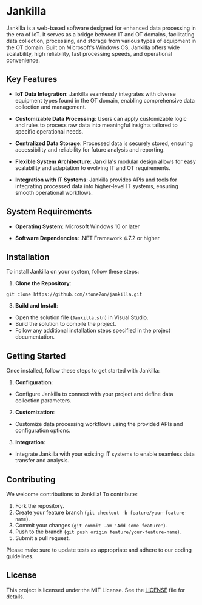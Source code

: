 # Jankilla

Jankilla is a web-based software designed for enhanced data processing in the era of IoT. It serves as a bridge between IT and OT domains, facilitating data collection, processing, and storage from various types of equipment in the OT domain. Built on Microsoft's Windows OS, Jankilla offers wide scalability, high reliability, fast processing speeds, and operational convenience.

## Key Features

- **IoT Data Integration**: Jankilla seamlessly integrates with diverse equipment types found in the OT domain, enabling comprehensive data collection and management.
  
- **Customizable Data Processing**: Users can apply customizable logic and rules to process raw data into meaningful insights tailored to specific operational needs.

- **Centralized Data Storage**: Processed data is securely stored, ensuring accessibility and reliability for future analysis and reporting.

- **Flexible System Architecture**: Jankilla's modular design allows for easy scalability and adaptation to evolving IT and OT requirements.

- **Integration with IT Systems**: Jankilla provides APIs and tools for integrating processed data into higher-level IT systems, ensuring smooth operational workflows.

## System Requirements

- **Operating System**: Microsoft Windows 10 or later

- **Software Dependencies**: .NET Framework 4.7.2 or higher

## Installation

To install Jankilla on your system, follow these steps:

1. **Clone the Repository**:
```
git clone https://github.com/stone2on/jankilla.git
``` 
3. **Build and Install**:
- Open the solution file (`Jankilla.sln`) in Visual Studio.
- Build the solution to compile the project.
- Follow any additional installation steps specified in the project documentation.

## Getting Started

Once installed, follow these steps to get started with Jankilla:

1. **Configuration**:
- Configure Jankilla to connect with your project and define data collection parameters.

2. **Customization**:
- Customize data processing workflows using the provided APIs and configuration options.

3. **Integration**:
- Integrate Jankilla with your existing IT systems to enable seamless data transfer and analysis.

## Contributing

We welcome contributions to Jankilla! To contribute:

1. Fork the repository.
2. Create your feature branch (`git checkout -b feature/your-feature-name`).
3. Commit your changes (`git commit -am 'Add some feature'`).
4. Push to the branch (`git push origin feature/your-feature-name`).
5. Submit a pull request.

Please make sure to update tests as appropriate and adhere to our coding guidelines.

## License

This project is licensed under the MIT License. See the [LICENSE](LICENSE) file for details.
